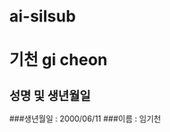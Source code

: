 # ai-silsub

기천 gi cheon 
================
성명 및 생년월일 
-------------------------------------------------------------------------------------------------------------------------
###생년월일 : 2000/06/11 
###이름 : 임기천
